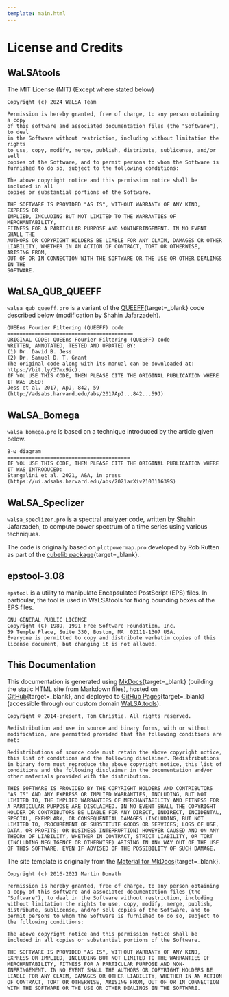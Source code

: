 ```yaml
---
template: main.html
---
```


# License and Credits

## WaLSAtools

The MIT License (MIT) (Except where stated below)

```
Copyright (c) 2024 WaLSA Team

Permission is hereby granted, free of charge, to any person obtaining a copy
of this software and associated documentation files (the "Software"), to deal
in the Software without restriction, including without limitation the rights
to use, copy, modify, merge, publish, distribute, sublicense, and/or sell
copies of the Software, and to permit persons to whom the Software is
furnished to do so, subject to the following conditions:

The above copyright notice and this permission notice shall be included in all
copies or substantial portions of the Software.

THE SOFTWARE IS PROVIDED "AS IS", WITHOUT WARRANTY OF ANY KIND, EXPRESS OR
IMPLIED, INCLUDING BUT NOT LIMITED TO THE WARRANTIES OF MERCHANTABILITY,
FITNESS FOR A PARTICULAR PURPOSE AND NONINFRINGEMENT. IN NO EVENT SHALL THE
AUTHORS OR COPYRIGHT HOLDERS BE LIABLE FOR ANY CLAIM, DAMAGES OR OTHER
LIABILITY, WHETHER IN AN ACTION OF CONTRACT, TORT OR OTHERWISE, ARISING FROM,
OUT OF OR IN CONNECTION WITH THE SOFTWARE OR THE USE OR OTHER DEALINGS IN THE
SOFTWARE.
```

## WaLSA_QUB_QUEEFF

`walsa_qub_queeff.pro` is a variant of the [QUEEFF][2]{target=_blank} code described below (modification by Shahin Jafarzadeh).

```
QUEEns Fourier Filtering (QUEEFF) code
=========================================
ORIGINAL CODE: QUEEns Fourier Filtering (QUEEFF) code
WRITTEN, ANNOTATED, TESTED AND UPDATED BY:
(1) Dr. David B. Jess
(2) Dr. Samuel D. T. Grant
The original code along with its manual can be downloaded at: https://bit.ly/37mx9ic).
IF YOU USE THIS CODE, THEN PLEASE CITE THE ORIGINAL PUBLICATION WHERE IT WAS USED:
Jess et al. 2017, ApJ, 842, 59 (http://adsabs.harvard.edu/abs/2017ApJ...842...59J)
```

## WaLSA_Bomega

`walsa_bomega.pro` is based on a technique introduced by the article given below.

```
B-ω diagram
========================================
IF YOU USE THIS CODE, THEN PLEASE CITE THE ORIGINAL PUBLICATION WHERE IT WAS INTRODUCED:
Stangalini et al. 2021, A&A, in press (https://ui.adsabs.harvard.edu/abs/2021arXiv210311639S)
```

## WaLSA_Speclizer

`walsa_speclizer.pro` is a spectral analyzer code, written by Shahin Jafarzadeh, to compute power spectrum of a time series using various techniques.

The code is originally based on `plotpowermap.pro` developed by Rob Rutten as part of the [cubelib package][1]{target=_blank}.

## epstool-3.08

`epstool` is a utility to manipulate Encapsulated PostScript (EPS) files. In particular, the tool is used in WaLSAtools for fixing bounding boxes of the EPS files.

```
GNU GENERAL PUBLIC LICENSE
Copyright (C) 1989, 1991 Free Software Foundation, Inc.
59 Temple Place, Suite 330, Boston, MA  02111-1307 USA.
Everyone is permitted to copy and distribute verbatim copies of this license document, but changing it is not allowed.
```

## This Documentation 

This documentation is generated using [MkDocs][3]{target=_blank} (building the static HTML site from Markdown files), hosted on [GitHub][6]{target=_blank}, and deployed to [GitHub Pages][5]{target=_blank} (accessible through our custom domain [WaLSA.tools][7]). 

```
Copyright © 2014-present, Tom Christie. All rights reserved.

Redistribution and use in source and binary forms, with or without modification, are permitted provided that the following conditions are met:

Redistributions of source code must retain the above copyright notice, this list of conditions and the following disclaimer. Redistributions in binary form must reproduce the above copyright notice, this list of conditions and the following disclaimer in the documentation and/or other materials provided with the distribution.

THIS SOFTWARE IS PROVIDED BY THE COPYRIGHT HOLDERS AND CONTRIBUTORS "AS IS" AND ANY EXPRESS OR IMPLIED WARRANTIES, INCLUDING, BUT NOT LIMITED TO, THE IMPLIED WARRANTIES OF MERCHANTABILITY AND FITNESS FOR A PARTICULAR PURPOSE ARE DISCLAIMED. IN NO EVENT SHALL THE COPYRIGHT HOLDER OR CONTRIBUTORS BE LIABLE FOR ANY DIRECT, INDIRECT, INCIDENTAL, SPECIAL, EXEMPLARY, OR CONSEQUENTIAL DAMAGES (INCLUDING, BUT NOT LIMITED TO, PROCUREMENT OF SUBSTITUTE GOODS OR SERVICES; LOSS OF USE, DATA, OR PROFITS; OR BUSINESS INTERRUPTION) HOWEVER CAUSED AND ON ANY THEORY OF LIABILITY, WHETHER IN CONTRACT, STRICT LIABILITY, OR TORT (INCLUDING NEGLIGENCE OR OTHERWISE) ARISING IN ANY WAY OUT OF THE USE OF THIS SOFTWARE, EVEN IF ADVISED OF THE POSSIBILITY OF SUCH DAMAGE.
```

The site template is originally from the [Material for MkDocs][4]{target=_blank}.

```
Copyright (c) 2016-2021 Martin Donath

Permission is hereby granted, free of charge, to any person obtaining a copy of this software and associated documentation files (the "Software"), to deal in the Software without restriction, including without limitation the rights to use, copy, modify, merge, publish, distribute, sublicense, and/or sell copies of the Software, and to permit persons to whom the Software is furnished to do so, subject to the following conditions:

The above copyright notice and this permission notice shall be included in all copies or substantial portions of the Software.

THE SOFTWARE IS PROVIDED "AS IS", WITHOUT WARRANTY OF ANY KIND, EXPRESS OR IMPLIED, INCLUDING BUT NOT LIMITED TO THE WARRANTIES OF MERCHANTABILITY, FITNESS FOR A PARTICULAR PURPOSE AND NON-INFRINGEMENT. IN NO EVENT SHALL THE AUTHORS OR COPYRIGHT HOLDERS BE LIABLE FOR ANY CLAIM, DAMAGES OR OTHER LIABILITY, WHETHER IN AN ACTION OF CONTRACT, TORT OR OTHERWISE, ARISING FROM, OUT OF OR IN CONNECTION WITH THE SOFTWARE OR THE USE OR OTHER DEALINGS IN THE SOFTWARE.
```


  [1]: https://webspace.science.uu.nl/~rutte101/rridl/cubelib/dircontent.html
  [2]: https://bit.ly/37mx9ic
  [3]: https://github.com/mkdocs/mkdocs/
  [4]: https://github.com/squidfunk/mkdocs-material
  [5]: https://pages.github.com
  [6]: https://github.com
  [7]: https://WaLSA.tools

<br>
